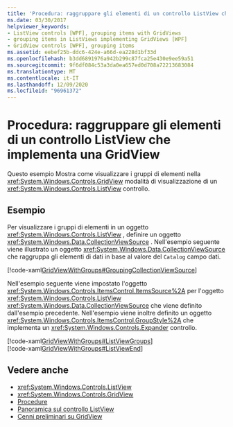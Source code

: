 ```yaml
---
title: 'Procedura: raggruppare gli elementi di un controllo ListView che implementa una GridView'
ms.date: 03/30/2017
helpviewer_keywords:
- ListView controls [WPF], grouping items with GridViews
- grouping items in ListViews implementing GridViews [WPF]
- GridView controls [WPF], grouping items
ms.assetid: eebef25b-ddc6-424e-a66d-ea228d1bf33d
ms.openlocfilehash: b3dd6891976a942b299c87fca25e430e9ee59a51
ms.sourcegitcommit: 9f6df084c53a3da0ea657ed0d708a72213683084
ms.translationtype: MT
ms.contentlocale: it-IT
ms.lasthandoff: 12/09/2020
ms.locfileid: "96961372"
---
```

# <a name="how-to-group-items-in-a-listview-that-implements-a-gridview"></a>Procedura: raggruppare gli elementi di un controllo ListView che implementa una GridView
Questo esempio Mostra come visualizzare i gruppi di elementi nella <xref:System.Windows.Controls.GridView> modalità di visualizzazione di un <xref:System.Windows.Controls.ListView> controllo.  
  
## <a name="example"></a>Esempio  
 Per visualizzare i gruppi di elementi in un oggetto <xref:System.Windows.Controls.ListView> , definire un oggetto <xref:System.Windows.Data.CollectionViewSource> . Nell'esempio seguente viene illustrato un oggetto <xref:System.Windows.Data.CollectionViewSource> che raggruppa gli elementi di dati in base al valore del `Catalog` campo dati.  
  
 [!code-xaml[GridViewWithGroups#GroupingCollectionViewSource](~/samples/snippets/csharp/VS_Snippets_Wpf/GridViewWithGroups/CS/Window1.xaml#groupingcollectionviewsource)]  
  
 Nell'esempio seguente viene impostato l'oggetto <xref:System.Windows.Controls.ItemsControl.ItemsSource%2A> per l'oggetto <xref:System.Windows.Controls.ListView> <xref:System.Windows.Data.CollectionViewSource> che viene definito dall'esempio precedente. Nell'esempio viene inoltre definito un oggetto <xref:System.Windows.Controls.ItemsControl.GroupStyle%2A> che implementa un <xref:System.Windows.Controls.Expander> controllo.  
  
 [!code-xaml[GridViewWithGroups#ListViewGroups](~/samples/snippets/csharp/VS_Snippets_Wpf/GridViewWithGroups/CS/Window1.xaml#listviewgroups)]  
[!code-xaml[GridViewWithGroups#ListViewEnd](~/samples/snippets/csharp/VS_Snippets_Wpf/GridViewWithGroups/CS/Window1.xaml#listviewend)]  
  
## <a name="see-also"></a>Vedere anche

- <xref:System.Windows.Controls.ListView>
- <xref:System.Windows.Controls.GridView>
- [Procedure](listview-how-to-topics.md)
- [Panoramica sul controllo ListView](listview-overview.md)
- [Cenni preliminari su GridView](gridview-overview.md)
